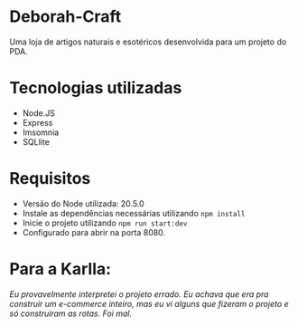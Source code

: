 # Deborah-Craft
Uma loja de artigos naturais e esotéricos desenvolvida para um projeto do PDA.

# Tecnologias utilizadas
- Node.JS
- Express
- Imsomnia
- SQLlite

# Requisitos
- Versão do Node utilizada: 20.5.0
- Instale as dependências necessárias utilizando ```npm install```
- Inicie o projeto utilizando ```npm run start:dev```
- Configurado para abrir na porta 8080.

# Para a Karlla:
*Eu provavelmente interpretei o projeto errado. Eu achava que era pra construir um e-commerce inteiro, mas eu vi alguns que fizeram o projeto e só construiram as rotas. Foi mal.*